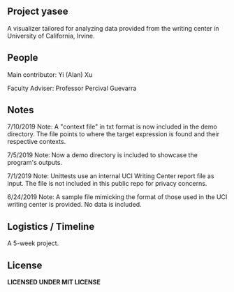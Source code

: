 Project yasee
---
A visualizer tailored for analyzing data provided from the writing center 
in University of California, Irvine.


People
---
Main contributor: Yi (Alan) Xu

Faculty Adviser: Professor Percival Guevarra


Notes
---
7/10/2019 Note:
A "context file" in txt format is now included in the demo directory. The file points to where the target expression is found and their respective contexts.


7/5/2019 Note:
Now a demo directory is included to showcase the program's outputs.


7/1/2019 Note:
Unittests use an internal UCI Writing Center report file as input. The file is not included
in this public repo for privacy concerns. 


6/24/2019 Note:
A sample file mimicking the format of those used in the UCI writing center is provided. 
No data is included.


Logistics / Timeline
---
A 5-week project.


License
---
**LICENSED UNDER MIT LICENSE**
